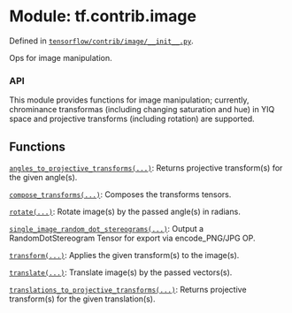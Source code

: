 <div itemscope itemtype="http://developers.google.com/ReferenceObject">
<meta itemprop="name" content="tf.contrib.image" />
</div>

# Module: tf.contrib.image



Defined in [`tensorflow/contrib/image/__init__.py`](https://www.tensorflow.org/code/tensorflow/contrib/image/__init__.py).

Ops for image manipulation.

### API

This module provides functions for image manipulation; currently, chrominance
transformas (including changing saturation and hue) in YIQ space and
projective transforms (including rotation) are supported.


## Functions

[`angles_to_projective_transforms(...)`](../../tf/contrib/image/angles_to_projective_transforms.md): Returns projective transform(s) for the given angle(s).

[`compose_transforms(...)`](../../tf/contrib/image/compose_transforms.md): Composes the transforms tensors.

[`rotate(...)`](../../tf/contrib/image/rotate.md): Rotate image(s) by the passed angle(s) in radians.

[`single_image_random_dot_stereograms(...)`](../../tf/contrib/image/single_image_random_dot_stereograms.md): Output a RandomDotStereogram Tensor for export via encode_PNG/JPG OP.

[`transform(...)`](../../tf/contrib/image/transform.md): Applies the given transform(s) to the image(s).

[`translate(...)`](../../tf/contrib/image/translate.md): Translate image(s) by the passed vectors(s).

[`translations_to_projective_transforms(...)`](../../tf/contrib/image/translations_to_projective_transforms.md): Returns projective transform(s) for the given translation(s).

